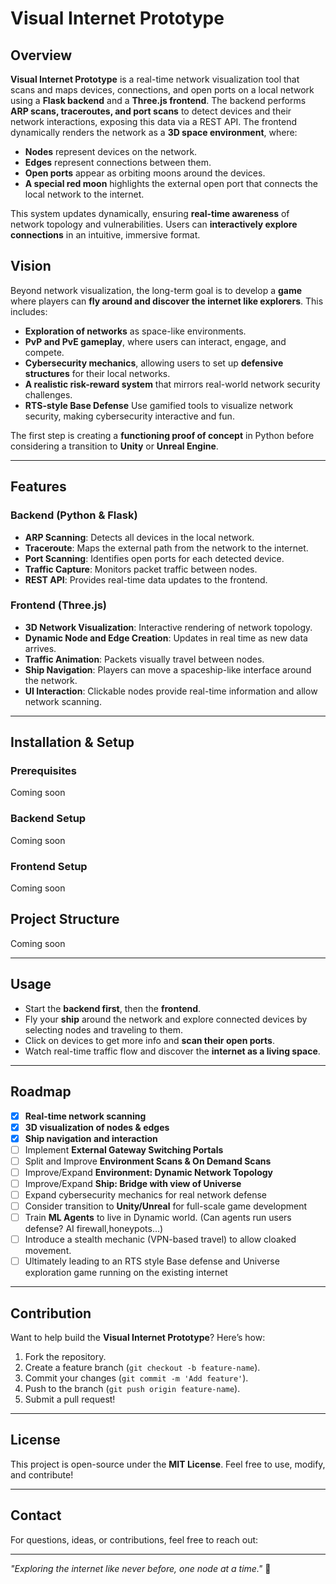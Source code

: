 # Visual Internet Prototype

## Overview
**Visual Internet Prototype** is a real-time network visualization tool that scans and maps devices, connections, and open ports on a local network using a **Flask backend** and a **Three.js frontend**. The backend performs **ARP scans, traceroutes, and port scans** to detect devices and their network interactions, exposing this data via a REST API. The frontend dynamically renders the network as a **3D space environment**, where:

- **Nodes** represent devices on the network.
- **Edges** represent connections between them.
- **Open ports** appear as orbiting moons around the devices.
- **A special red moon** highlights the external open port that connects the local network to the internet.

This system updates dynamically, ensuring **real-time awareness** of network topology and vulnerabilities. Users can **interactively explore connections** in an intuitive, immersive format.

## Vision
Beyond network visualization, the long-term goal is to develop a **game** where players can **fly around and discover the internet like explorers**. This includes:
- **Exploration of networks** as space-like environments.
- **PvP and PvE gameplay**, where users can interact, engage, and compete.
- **Cybersecurity mechanics**, allowing users to set up **defensive structures** for their local networks.
- **A realistic risk-reward system** that mirrors real-world network security challenges.
- **RTS-style Base Defense** Use gamified tools to visualize network security, making cybersecurity interactive and fun.

The first step is creating a **functioning proof of concept** in Python before considering a transition to **Unity** or **Unreal Engine**.

---

## Features
### Backend (Python & Flask)
- **ARP Scanning**: Detects all devices in the local network.
- **Traceroute**: Maps the external path from the network to the internet.
- **Port Scanning**: Identifies open ports for each detected device.
- **Traffic Capture**: Monitors packet traffic between nodes.
- **REST API**: Provides real-time data updates to the frontend.

### Frontend (Three.js)
- **3D Network Visualization**: Interactive rendering of network topology.
- **Dynamic Node and Edge Creation**: Updates in real time as new data arrives.
- **Traffic Animation**: Packets visually travel between nodes.
- **Ship Navigation**: Players can move a spaceship-like interface around the network.
- **UI Interaction**: Clickable nodes provide real-time information and allow network scanning.

---

## Installation & Setup
### Prerequisites
Coming soon

### Backend Setup
Coming soon

### Frontend Setup
Coming soon

## Project Structure
Coming soon

---

## Usage
- Start the **backend first**, then the **frontend**.
- Fly your **ship** around the network and explore connected devices by selecting nodes and traveling to them.
- Click on devices to get more info and **scan their open ports**.
- Watch real-time traffic flow and discover the **internet as a living space**.

---

## Roadmap
- [x] **Real-time network scanning**
- [x] **3D visualization of nodes & edges**
- [x] **Ship navigation and interaction**
- [ ] Implement **External Gateway Switching Portals**
- [ ] Split and Improve **Environment Scans & On Demand Scans**
- [ ] Improve/Expand **Environment: Dynamic Network Topology**
- [ ] Improve/Expand **Ship: Bridge with view of Universe**
- [ ] Expand cybersecurity mechanics for real network defense
- [ ] Consider transition to **Unity/Unreal** for full-scale game development
- [ ] Train **ML Agents** to live in Dynamic world. (Can agents run users defense? AI firewall,honeypots...)
- [ ] Introduce a stealth mechanic (VPN-based travel) to allow cloaked movement.
- [ ] Ultimately leading to an RTS style Base defense and Universe exploration game running on the existing internet

---

## Contribution
Want to help build the **Visual Internet Prototype**? Here’s how:
1. Fork the repository.
2. Create a feature branch (`git checkout -b feature-name`).
3. Commit your changes (`git commit -m 'Add feature'`).
4. Push to the branch (`git push origin feature-name`).
5. Submit a pull request!

---

## License
This project is open-source under the **MIT License**. Feel free to use, modify, and contribute!

---

## Contact
For questions, ideas, or contributions, feel free to reach out:


---

_"Exploring the internet like never before, one node at a time."_ 🌌

